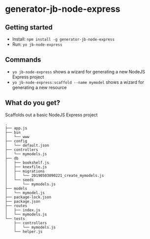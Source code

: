 # generator-jb-node-express

## Getting started

- Install: `npm install -g generator-jb-node-express`
- Run: `yo jb-node-express`


## Commands

* `yo jb-node-express` shows a wizard for generating a new NodeJS Express project
* `yo jb-node-express:scaffold --name mymodel` shows a wizard for generating a new resource


## What do you get?

Scaffolds out a basic NodeJS Express project

```
.
├── app.js
├── bin
│   └── www
├── config
│   └── default.json
├── controllers
│   └── mymodels.js
├── db
│   ├── bookshelf.js
│   ├── knexfile.js
│   ├── migrations
│   │   └── 20190503090221_create_mymodels.js
│   └── seeds
│       └── mymodels.js
├── models
│   └── mymodel.js
├── package-lock.json
├── package.json
├── routes
│   ├── index.js
│   └── mymodels.js
└── tests
    ├── controllers
    │   └── mymodels.js
    └── helper.js
```
